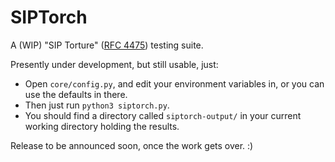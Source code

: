 # SIPTorch
A (WIP) "SIP Torture" ([RFC 4475](https://tools.ietf.org/html/rfc4475)) testing suite.

Presently under development, but still usable, just:
- Open `core/config.py`, and edit your environment variables in, or you can use the defaults in there. 
- Then just run `python3 siptorch.py`.
- You should find a directory called `siptorch-output/` in your current working directory holding the results.

Release to be announced soon, once the work gets over. :)
